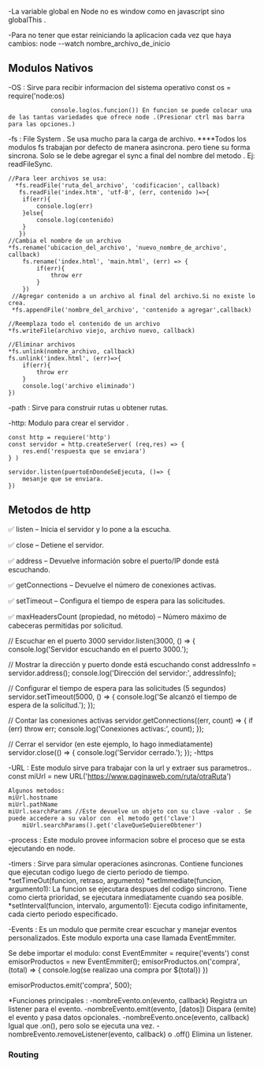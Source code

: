 -La variable global en Node no es window como en javascript sino globalThis .

-Para no tener que estar reiniciando la aplicacion cada vez que haya cambios: node --watch nombre_archivo_de_inicio

## Modulos Nativos

-OS : Sirve para recibir informacion del sistema operativo
const os = require('node:os)

                console.log(os.funcion()) En funcion se puede colocar una de las tantas variedades que ofrece node .(Presionar ctrl mas barra para las opciones.)

-fs : File System . Se usa mucho para la carga de archivo.
****Todos los modulos fs trabajan por defecto de manera asincrona. pero tiene su forma sincrona. Solo se le debe agregar el sync a final del nombre del metodo . Ej: readFileSync. 


    //Para leer archivos se usa:
      *fs.readFile('ruta_del_archivo', 'codificacion', callback)
       fs.readFile('index.htm', 'utf-8', (err, contenido )=>{
        if(err){
            console.log(err)
        }else{
            console.log(contenido)
        }
       })
    //Cambia el nombre de un archivo
    *fs.rename('ubicacion_del_archivo', 'nuevo_nombre_de_archivo', callback)
        fs.rename('index.html', 'main.html', (err) => {
            if(err){
                throw err
            }
        })
     //Agregar contenido a un archivo al final del archivo.Si no existe lo crea.   
     *fs.appendFile('nombre_del_archivo', 'contenido a agregar',callback)   

    //Reemplaza todo el contenido de un archivo
    *fs.writeFile(archivo viejo, archivo nuevo, callback)

    //Eliminar archivos
    *fs.unlink(nombre_archivo, callback)
    fs.unlink('index.html', (err)=>{
        if(err){
            throw err
        }
        console.log('archivo eliminado')
    })



-path : Sirve para construir rutas u obtener rutas.

-http: Modulo para crear el servidor . 

    const http = requiere('http')
    const servidor = http.createServer( (req,res) => {
        res.end('respuesta que se enviara')
    } )

    servidor.listen(puertoEnDondeSeEjecuta, ()=> {
        mesanje que se enviara.
    })

## Metodos de http
✅ listen
– Inicia el servidor y lo pone a la escucha.

✅ close
– Detiene el servidor.

✅ address
– Devuelve información sobre el puerto/IP donde está escuchando.

✅ getConnections
– Devuelve el número de conexiones activas.

✅ setTimeout
– Configura el tiempo de espera para las solicitudes.

✅ maxHeadersCount (propiedad, no método)
– Número máximo de cabeceras permitidas por solicitud.

// Escuchar en el puerto 3000
servidor.listen(3000, () => {
  console.log('Servidor escuchando en el puerto 3000.');

  // Mostrar la dirección y puerto donde está escuchando
  const addressInfo = servidor.address();
  console.log('Dirección del servidor:', addressInfo);

  // Configurar el tiempo de espera para las solicitudes (5 segundos)
  servidor.setTimeout(5000, () => {
    console.log('Se alcanzó el tiempo de espera de la solicitud.');
  });

  // Contar las conexiones activas
  servidor.getConnections((err, count) => {
    if (err) throw err;
    console.log('Conexiones activas:', count);
  });

  // Cerrar el servidor (en este ejemplo, lo hago inmediatamente)
  servidor.close(() => {
    console.log('Servidor cerrado.');
  });
-https

-URL : Este modulo sirve para trabajar con la url y extraer sus parametros..
    const miUrl = new URL('https://www.paginaweb.com/ruta/otraRuta')

    Algunos metodos: 
    miUrl.hostname 
    miUrl.pathName
    miUrl.searchParams //Este devuelve un objeto con su clave -valor . Se puede accedere a su valor con  el metodo get('clave')
        miUrl.searchParams().get('claveQueSeQuiereObtener')

-process : Este modulo provee informacion sobre el proceso que se esta ejecutando en node.

-timers : Sirve para simular operaciones asincronas. Contiene funciones que ejecutan codigo luego de cierto periodo de tiempo.
*setTimeOut(funcion, retraso, argumento)
*setImmediate(funcion, argumento1): La funcion se ejecutara despues del codigo sincrono. Tiene como cierta prioridad, se ejecutara inmediatamente cuando sea posible.
\*setInterval(funcion, intervalo, argumento1): Ejecuta codigo infinitamente, cada cierto periodo especificado.

-Events : Es un modulo que permite crear escuchar y manejar eventos personalizados. Este modulo exporta una case llamada EventEmmiter.

Se debe importar el modulo: const EventEmmiter = require('events')
const emisorProductos = new EventEmmiter();
emisorProductos.on('compra', (total) => {
    console.log(se realizao una compra por ${total})
})

emisorProductos.emit('compra', 500);

*Funciones principales :
-nombreEvento.on(evento, callback)
    Registra un listener para el evento.
-nombreEvento.emit(evento, [datos])
    Dispara (emite) el evento y pasa datos opcionales.
-nombreEvento.once(evento, callback)
    Igual que .on(), pero solo se ejecuta una vez.
-nombreEvento.removeListener(evento, callback) o .off()
    Elimina un listener.


### Routing 

    
